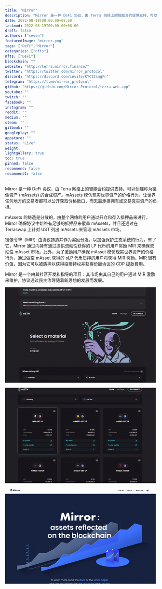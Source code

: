 ```yaml
---
title: "Mirror"
description: "Mirror 是一种 DeFi 协议，由 Terra 网络上的智能合约提供支持，可以创建称为 Mirrored Assets (mAssets) 的合成资产"
date: 2022-08-19T00:00:00+08:00
lastmod: 2022-08-19T00:00:00+08:00
draft: false
authors: ["seven"]
featuredImage: "mirror.png"
tags: ["DeFi","Mirror"]
categories: ["nfts"]
nfts: ["DeFi"]
blockchain: ""
website: "http://terra.mirror.finance/"
twitter: "https://twitter.com/mirror_protocol"
discord: "https://discord.com/invite/KYC22sngFn"
telegram: "https://t.me/mirror_protocol"
github: "https://github.com/Mirror-Protocol/terra-web-app"
youtube: ""
twitch: ""
facebook: ""
instagram: ""
reddit: ""
medium: ""
steam: ""
gitbook: ""
googleplay: ""
appstore: ""
status: "Live"
weight: 
lightgallery: true
toc: true
pinned: false
recommend: false
recommend1: false
---
```

Mirror 是一种 DeFi 协议，由 Terra 网络上的智能合约提供支持，可以创建称为镜像资产 (mAssets) 的合成资产。mAssets 模仿现实世界资产的价格行为，让世界任何地方的交易者都可以公开获取价格敞口，而无需承担拥有或交易真实资产的负担。

mAssets 的铸造是分散的，由整个网络的用户通过开仓和存入抵押品来进行。Mirror 确保协议中始终有足够的抵押品来覆盖 mAssets，并且还通过在 Terraswap 上针对 UST 列出 mAssets 来管理 mAssets 市场。

镜像令牌（MIR）由协议铸造并作为奖励分发，以加强保护生态系统的行为。有了它，Mirror 通过向持有通过提供流动性获得的 LP 代币的用户奖励 MIR 来确保流动性 mAsset 市场。此外，为了激励用户确保 mAsset 模仿现实世界资产的价格行为，通过做空 mAsset 获得的 sLP 代币质押的用户将获得 MIR 奖励。MIR 很有价值，因为它可以被质押以获得投票特权并获得份额协议的 CDP 提款费用。

Mirror 是一个由其社区开发和指导的项目：其市场由其自己的用户通过 MIR 激励来维护，协议通过民主治理随着新思想的发展而发展。

![1](1660900225353.jpg)

![2](1660900243495.jpg)

![3](1660900253173.jpg)
